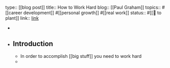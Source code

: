 type:: [[blog post]]
title:: How to Work Hard
blog:: [[Paul Graham]] 
topics:: #[[career development]] #[[personal growth]] #[[real work]] 
status:: #[[🌿 to plant]] 
link:: [link](http://www.paulgraham.com/hwh.html)

-
- ## Introduction
	- In order to accomplish [[big stuff]] you need to work hard
	-